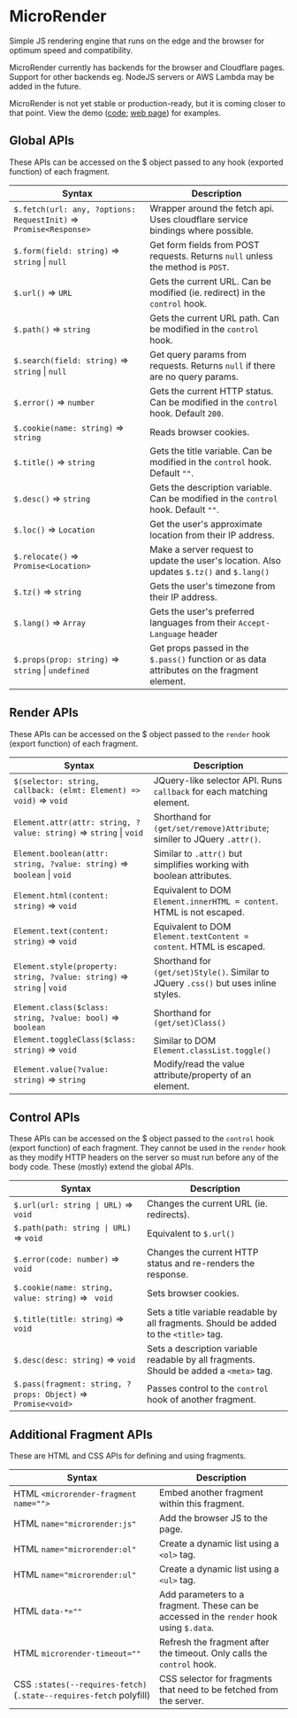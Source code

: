 # MicroRender

Simple JS rendering engine that runs on the edge and the browser for optimum speed and compatibility.

MicroRender currently has backends for the browser and Cloudflare pages. Support for other backends eg.
NodeJS servers or AWS Lambda may be added in the future.

MicroRender is not yet stable or production-ready, but it is coming closer to that point. View the demo
([code](https://gitlab.com/microrender/microrender/-/tree/master/demo);
[web page](https://microrender.pages.dev)) for examples.

## Global APIs

These APIs can be accessed on the $ object passed to any hook (exported function) of each fragment.

| Syntax                                                                | Description                                                                               |
|-----------------------------------------------------------------------|-------------------------------------------------------------------------------------------|
| `$.fetch(url: any, ?options: RequestInit)` => `Promise<Response>`     | Wrapper around the fetch api. Uses cloudflare service bindings where possible.            |
| `$.form(field: string)` => `string` \| `null`                         | Get form fields from POST requests. Returns `null` unless the method is `POST`.           |
| `$.url()` => `URL`                                                    | Gets the current URL. Can be modified (ie. redirect) in the `control` hook.               |
| `$.path()` => `string`                                                | Gets the current URL path. Can be modified in the `control` hook.                         |
| `$.search(field: string)` => `string` \| `null`                       | Get query params from requests. Returns `null` if there are no query params.              |
| `$.error()` => `number`                                               | Gets the current HTTP status. Can be modified in the `control` hook. Default `200`.       |
| `$.cookie(name: string)` => `string`                                  | Reads browser cookies.                                                                    |
| `$.title()` => `string`                                               | Gets the title variable. Can be modified in the `control` hook. Default `""`.             |
| `$.desc()` => `string`                                                | Gets the description variable. Can be modified in the `control` hook. Default `""`.       |
| `$.loc()` => `Location`                                               | Get the user's approximate location from their IP address.                                |
| `$.relocate()` => `Promise<Location>`                                 | Make a server request to update the user's location. Also updates `$.tz()` and `$.lang()` |
| `$.tz()` => `string`                                                  | Gets the user's timezone from their IP address.                                           |
| `$.lang()` => `Array`                                                 | Gets the user's preferred languages from their `Accept-Language` header                   |
| `$.props(prop: string)` => `string` \| `undefined`                    | Get props passed in the `$.pass()` function or as data attributes on the fragment element.|

## Render APIs

These APIs can be accessed on the $ object passed to the `render` hook (export function) of each
fragment.

| Syntax                                                                | Description                                                                               |
|-----------------------------------------------------------------------|-------------------------------------------------------------------------------------------|
| `$(selector: string, callback: (elmt: Element) => void)` => `void`    | JQuery-like selector API. Runs `callback` for each matching element.                      |
| `Element.attr(attr: string, ?value: string)` => `string` \| `void`    | Shorthand for `(get/set/remove)Attribute`; similer to JQuery `.attr()`.                   |
| `Element.boolean(attr: string, ?value: string)` => `boolean` \| `void`| Similar to `.attr()` but simplifies working with boolean attributes.                      |
| `Element.html(content: string)` => `void`                             | Equivalent to DOM `Element.innerHTML = content`. HTML is not escaped.                     |
| `Element.text(content: string)` => `void`                             | Equivalent to DOM `Element.textContent = content`. HTML is escaped.                       |
| `Element.style(property: string, ?value: string)` => `string` \| `void`| Shorthand for `(get/set)Style()`. Similar to JQuery `.css()` but uses inline styles.     |
| `Element.class($class: string, ?value: bool)` => `boolean`            | Shorthand for `(get/set)Class()`                                                          |
| `Element.toggleClass($class: string)` => `void`                       | Similar to DOM `Element.classList.toggle()`                                               |
| `Element.value(?value: string)` => `string`                           | Modify/read the value attribute/property of an element.                                   |

## Control APIs

These APIs can be accessed on the $ object passed to the `control` hook (export function) of each
fragment. They cannot be used in the `render` hook as they modify HTTP headers on the server so must
run before any of the body code. These (mostly) extend the global APIs.

| Syntax                                                                | Description                                                                               |
|-----------------------------------------------------------------------|-------------------------------------------------------------------------------------------|
| `$.url(url: string \| URL)` => `void`                                 | Changes the current URL (ie. redirects).                                                  |
| `$.path(path: string \| URL)` => `void`                               | Equivalent to `$.url()`                                                                   |
| `$.error(code: number)` => `void`                                     | Changes the current HTTP status and re-renders the response.                              |
| `$.cookie(name: string, value: string)` => ` void`                    | Sets browser cookies.                                                                     |
| `$.title(title: string)` => `void`                                    | Sets a title variable readable by all fragments. Should be added to the `<title>` tag.    |
| `$.desc(desc: string)` => `void`                                      | Sets a description variable readable by all fragments. Should be added a `<meta>` tag.    |
| `$.pass(fragment: string, ?props: Object)` => `Promise<void>`         | Passes control to the `control` hook of another fragment.                                 |

## Additional Fragment APIs

These are HTML and CSS APIs for defining and using fragments.

| Syntax                                                                | Description                                                                               |
|-----------------------------------------------------------------------|-------------------------------------------------------------------------------------------|
| HTML `<microrender-fragment name="">`                                 | Embed another fragment within this fragment.                                              |
| HTML `name="microrender:js"`                                          | Add the browser JS to the page.                                                           |
| HTML `name="microrender:ol"`                                          | Create a dynamic list using a `<ol>` tag.                                                 |
| HTML `name="microrender:ul"`                                          | Create a dynamic list using a `<ul>` tag.                                                 |
| HTML `data-*=""`                                                      | Add parameters to a fragment. These can be accessed in the `render` hook using `$.data`.  |
| HTML `microrender-timeout=""`                                         | Refresh the fragment after the timeout. Only calls the `control` hook.                    |
| CSS `:states(--requires-fetch)` (`.state--requires-fetch` polyfill)   | CSS selector for fragments that need to be fetched from the server.                       |
